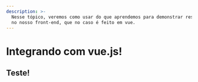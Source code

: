 ```yaml
---
description: >-
  Nesse tópico, veremos como usar do que aprendemos para demonstrar resultados
  no nosso front-end, que no caso é feito em vue.
---
```


# Integrando com vue.js!

## Teste!
